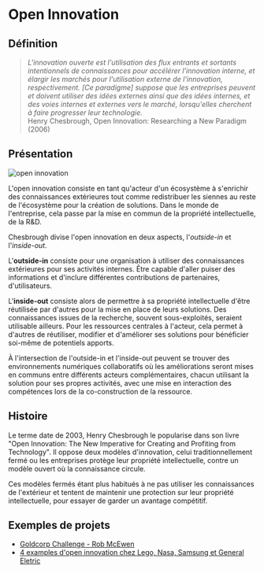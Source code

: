 # Open Innovation

## Définition

> *L'innovation ouverte est l'utilisation des flux entrants et sortants intentionnels de connaissances pour accélérer
> l'innovation interne, et élargir les marchés pour l'utilisation externe de l'innovation, respectivement. [Ce paradigme]
> suppose que les entreprises peuvent et doivent utiliser des idées externes ainsi que des idées internes, et des voies
> internes et externes vers le marché, lorsqu'elles cherchent à faire progresser leur technologie.*  
> Henry Chesbrough, Open Innovation: Researching a New Paradigm (2006)

## Présentation

![open innovation](https://raw.githubusercontent.com/Open-Models/Brique/main/images/open-innovation.jpg)

L'open innovation consiste en tant qu'acteur d'un écosystème à s'enrichir des connaissances extérieures tout comme redistribuer les siennes au reste de l'écosystème pour la création de solutions. Dans le monde de l'entreprise, cela passe par la mise en commun de la propriété intellectuelle, de la R&D.

Chesbrough divise l'open innovation en deux aspects, l'*outside-in* et l'*inside-out*.

L'**outside-in** consiste pour une organisation à utiliser des connaissances extérieures pour ses activités internes. Être capable d'aller puiser des informations et d'inclure différentes contributions de partenaires, d'utilisateurs.

L'**inside-out** consiste alors de permettre à sa propriété intellectuelle d'être réutilisée par d'autres pour la mise en place de leurs solutions. Des connaissances issues de la recherche, souvent sous-exploités, seraient utilisable ailleurs. Pour les ressources centrales à l'acteur, cela permet à d'autres de réutiliser, modifier et d'améliorer ses solutions pour bénéficier soi-même de potentiels apports.

À l'intersection de l'outside-in et l'inside-out peuvent se trouver des environnements numériques collaboratifs où les améliorations seront mises en communs entre différents acteurs complémentaires, chacun utilisant la solution pour ses propres activités, avec une mise en interaction des compétences lors de la co-construction de la ressource.

## Histoire

Le terme date de 2003, Henry Chesbrough le popularise dans son livre "Open Innovation: The New Imperative for Creating and Profiting from Technology". Il oppose deux modèles d'innovation, celui traditionnellement fermé ou les entreprises protège leur propriété intellectuelle, contre un modèle ouvert où la connaissance circule.

Ces modèles fermés étant plus habitués à ne pas utiliser les connaissances de l'extérieur et tentent de maintenir une protection sur leur propriété intellectuelle, pour essayer de garder un avantage compétitif.

## Exemples de projets

- [Goldcorp Challenge - Rob McEwen](https://www.youtube.com/watch?v=BbifoFEswQ0)
- [4 examples d'open innovation chez Lego, Nasa, Samsung et General Eletric](https://www.onova.io/innovation-insights/four-examples-of-open-innovation)
